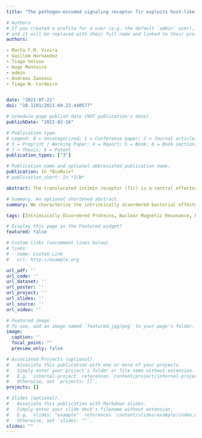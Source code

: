 ```yaml
---
title: "The pathogen-encoded signaling receptor Tir exploits host-like intrinsic disorder to assist infection"

# Authors
# If you created a profile for a user (e.g. the default `admin` user), write the username (folder name) here 
# and it will be replaced with their full name and linked to their profile.
authors:

- Marta F.M. Vieira
- Guillem Hernández
- Tiago Veloso
- Hugo Monteiro
- admin
- Andreas Zanzoni
- Tiago N. Cordeiro 


date: "2021-07-21"
doi: "10.1101/2021.04.22.440577"

# Schedule page publish date (NOT publication's date).
publishDate: "2022-02-16"

# Publication type.
# Legend: 0 = Uncategorized; 1 = Conference paper; 2 = Journal article;
# 3 = Preprint / Working Paper; 4 = Report; 5 = Book; 6 = Book section;
# 7 = Thesis; 8 = Patent
publication_types: ["3"]

# Publication name and optional abbreviated publication name.
publication: In *BioRxiv*
# publication_short: In *ICW*

abstract: The translocated intimin receptor (Tir) is a central effector of Attaching and Effacing (A/E) pathogens responsible for worldwide foodborne disease cases. Tir acts as a cell-surface receptor in host cells, rewiring intracellular processes to assist infection by targeting multiple host proteins. We sought to understand the basis for Tir binding diversity in signaling. Here, we establish that Tir is a disordered protein with host-like binding motifs. A trait we find prevalent in several other effectors secreted by A/E bacteria. We disclose that Tir has a disordered C-terminal intracellular tail (C-Tir) with non-random structural preferences at phosphorylation sites, including host-like tyrosine-based motifs, with versatile lipid- and SH2 domain binding capability pre-phosphorylation. We show that multi-site tyrosine phosphorylation enables C-Tir to engage SH2 domains in a multivalent manner, consistent with Tir’s scaffold/hub role for host proteins. Last, we uncover Tir’s ability to dimerizes via its partially disordered N-terminal intracellular domain. Collectively, our findings provide an updated picture of Tir’s intracellular side, highlighting its ability to mimic host disordered membrane receptors’ versatility as a molecular strategy for host evasion.

# Summary. An optional shortened abstract.
summary: We characterize the intrinsically disordered bacterial effector protein Tir and find that it mimics human structural traits. An analysis of other effectors suggest that bacteria use structural disorder to attack its hosts. 

tags: [Intrinsically Disordered Proteins, Nuclear Magnetic Resonance, Bacterial pathogens, Bioinformatics]

# Display this page in the Featured widget?
featured: false

# Custom links (uncomment lines below)
# links:
# - name: Custom Link
#   url: http://example.org

url_pdf: ''
url_code: ''
url_dataset: ''
url_poster: ''
url_project: ''
url_slides: ''
url_source: ''
url_video: ''

# Featured image
# To use, add an image named `featured.jpg/png` to your page's folder. 
image:
  caption: ''
  focal_point: ""
  preview_only: false

# Associated Projects (optional).
#   Associate this publication with one or more of your projects.
#   Simply enter your project's folder or file name without extension.
#   E.g. `internal-project` references `content/project/internal-project/index.md`.
#   Otherwise, set `projects: []`.
projects: []

# Slides (optional).
#   Associate this publication with Markdown slides.
#   Simply enter your slide deck's filename without extension.
#   E.g. `slides: "example"` references `content/slides/example/index.md`.
#   Otherwise, set `slides: ""`.
slides: ""
---
```



